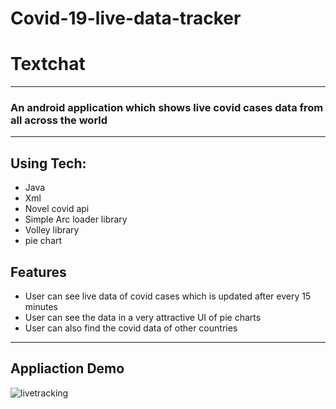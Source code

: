 # Covid-19-live-data-tracker
# Textchat
---
### An android application which shows live covid cases data from all across the world
---
## Using Tech:

* Java
* Xml
* Novel covid api
* Simple Arc loader library
* Volley library
* pie chart
## Features

* User can see live data of covid cases which is updated after every 15 minutes
* User can see the data in a very attractive UI of pie charts
* User can also find the covid data of other countries
---
## Appliaction Demo

![livetracking](https://user-images.githubusercontent.com/57634381/81424649-e657c600-9173-11ea-8513-f42e3fbb27fb.gif)
